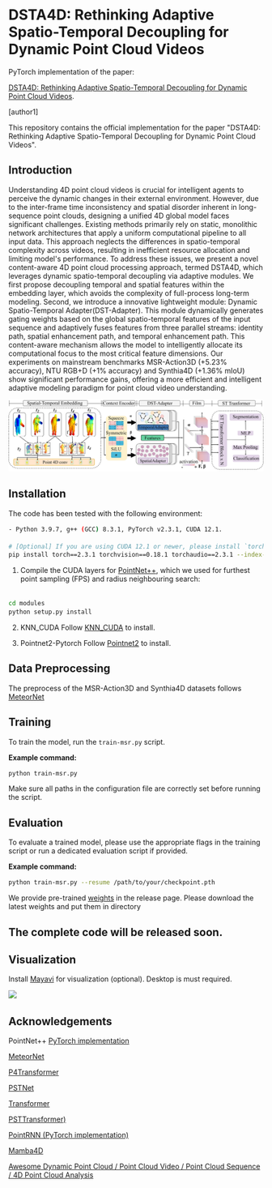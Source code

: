 # DSTA4D: Rethinking Adaptive Spatio-Temporal Decoupling for Dynamic Point Cloud Videos

PyTorch implementation of the paper:

[DSTA4D: Rethinking Adaptive Spatio-Temporal Decoupling for Dynamic Point Cloud Videos]().

[author1]

This repository contains the official implementation for the paper "DSTA4D: Rethinking Adaptive Spatio-Temporal Decoupling for Dynamic Point Cloud Videos".

## Introduction
Understanding 4D point cloud videos is crucial for intelligent agents to perceive the dynamic changes in their external environment. However, due to the inter-frame time inconsistency and spatial disorder inherent in long-sequence point clouds, designing a unified 4D global model faces significant challenges. Existing methods primarily rely on static, monolithic network architectures that apply a uniform computational pipeline to all input data. This approach neglects the differences in spatio-temporal complexity across videos, resulting in inefficient resource allocation and limiting model's performance. To address these issues, we present a novel content-aware 4D point cloud processing approach, termed DSTA4D, which leverages dynamic spatio-temporal decoupling via adaptive modules. We first propose decoupling temporal and spatial features within the embedding layer, which avoids the complexity of full-process long-term modeling. Second, we introduce a innovative lightweight module: Dynamic Spatio-Temporal Adapter(DST-Adapter). This module dynamically generates gating weights based on the global spatio-temporal features of the input sequence and adaptively fuses features from three parallel streams: identity path, spatial enhancement path, and temporal enhancement path. This content-aware mechanism allows the model to intelligently allocate its computational focus to the most critical feature dimensions. Our experiments on mainstream benchmarks MSR-Action3D (+5.23\% accuracy), NTU RGB+D (+1\% accuracy) and Synthia4D (+1.36\% mIoU) show significant performance gains, offering a more efficient and intelligent adaptive modeling paradigm for point cloud video understanding.

![](Fig1.jpg)


## Installation

The code has been tested with the following environment:

```bash
- Python 3.9.7, g++ (GCC) 8.3.1, PyTorch v2.3.1, CUDA 12.1.

# [Optional] If you are using CUDA 12.1 or newer, please install `torch==2.3.1+cu121`
pip install torch==2.3.1 torchvision==0.18.1 torchaudio==2.3.1 --index-url https://download.pytorch.org/whl/cu121
```

1. Compile the CUDA layers for [PointNet++](https://arxiv.org/abs/1706.02413), which we used for furthest point sampling (FPS) and radius neighbouring search:

```bash

cd modules
python setup.py install

```

2. KNN_CUDA Follow [KNN_CUDA](https://github.com/unlimblue/KNN_CUDA) to install.

3. Pointnet2-Pytorch Follow [Pointnet2](https://github.com/erikwijmans/Pointnet2_PyTorch) to install.


## Data Preprocessing
The preprocess of the MSR-Action3D and Synthia4D datasets follows [MeteorNet](https://github.com/xingyul/meteornet)



## Training

To train the model, run the `train-msr.py` script.

**Example command:**

```bash
python train-msr.py
```

Make sure all paths in the configuration file are correctly set before running the script.

## Evaluation

To evaluate a trained model, please use the appropriate flags in the training script or run a dedicated evaluation script if provided.

**Example command:**

```bash
python train-msr.py --resume /path/to/your/checkpoint.pth
```

We provide pre-trained [weights](https://drive.google.com) in the release page. Please download the latest weights and put them in directory

## The complete code will be released soon.

## Visualization
Install [Mayavi](https://docs.enthought.com/mayavi/mayavi/installation.html) for visualization (optional). Desktop is must required.

![](4D-s.jpg)


## Acknowledgements
PointNet++ [PyTorch implementation](https://github.com/facebookresearch/votenet/tree/master/pointnet2)

[MeteorNet](https://github.com/xingyul/meteornet)

[P4Transformer](https://github.com/hehefan/P4Transformer)

[PSTNet](https://github.com/hehefan/Point-Spatio-Temporal-Convolution)

[Transformer](https://github.com/lucidrains/vit-pytorch)

[PSTTransformer)](https://github.com/hehefan/Point-Spatio-Temporal-Convolution?tab=readme-ov-file)

[PointRNN (PyTorch implementation)](https://github.com/hehefan/PointRNN-PyTorch)

[Mamba4D](https://github.com/IRMVLab/Mamba4D/tree/main#)

[Awesome Dynamic Point Cloud / Point Cloud Video / Point Cloud Sequence / 4D Point Cloud Analysis](https://github.com/hehefan/Awesome-Dynamic-Point-Cloud-Analysis)

